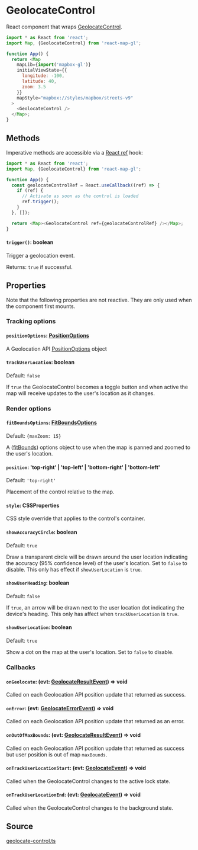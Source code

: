 # GeolocateControl

React component that wraps [GeolocateControl](https://docs.mapbox.com/mapbox-gl-js/api/markers/#geolocateControl).

```js
import * as React from 'react';
import Map, {GeolocateControl} from 'react-map-gl';

function App() {
  return <Map
    mapLib={import('mapbox-gl')}
    initialViewState={{
      longitude: -100,
      latitude: 40,
      zoom: 3.5
    }}
    mapStyle="mapbox://styles/mapbox/streets-v9"
  >
    <GeolocateControl />
  </Map>;
}
```

## Methods

Imperative methods are accessible via a [React ref](https://reactjs.org/docs/refs-and-the-dom.html#creating-refs) hook:

```js
import * as React from 'react';
import Map, {GeolocateControl} from 'react-map-gl';

function App() {
  const geolocateControlRef = React.useCallback((ref) => {
    if (ref) {
      // Activate as soon as the control is loaded
      ref.trigger();
    }
  }, []);

  return <Map><GeolocateControl ref={geolocateControlRef} /></Map>;
}
```

#### `trigger()`: boolean

Trigger a geolocation event.

Returns: `true` if successful.


## Properties

Note that the following properties are not reactive. They are only used when the component first mounts.

### Tracking options

#### `positionOptions`: [PositionOptions](https://developer.mozilla.org/en-US/docs/Web/API/PositionOptions)

A Geolocation API [PositionOptions](https://developer.mozilla.org/en-US/docs/Web/API/PositionOptions) object

#### `trackUserLocation`: boolean

Default: `false`

If `true` the GeolocateControl becomes a toggle button and when active the map will receive updates to the user's location as it changes. 

### Render options

#### `fitBoundsOptions`: [FitBoundsOptions](/docs/api-reference/types.md#fitboundsoptions)

Default: `{maxZoom: 15}`

A ([fitBounds](https://docs.mapbox.com/mapbox-gl-js/api/map/#map#fitbounds)) options object to use when the map is panned and zoomed to the user's location.

#### `position`: 'top-right' | 'top-left' | 'bottom-right' | 'bottom-left'

Default: `'top-right'`

Placement of the control relative to the map.

#### `style`: CSSProperties

CSS style override that applies to the control's container.

#### `showAccuracyCircle`: boolean

Default: `true`

Draw a transparent circle will be drawn around the user location indicating the accuracy (95% confidence level) of the user's location. Set to `false` to disable. 
This only has effect if `showUserLocation` is `true`. 

#### `showUserHeading`: boolean

Default: `false`

If `true`, an arrow will be drawn next to the user location dot indicating the device's heading.
This only has affect when `trackUserLocation` is `true`.

#### `showUserLocation`: boolean

Default: `true`

Show a dot on the map at the user's location. Set to `false` to disable.

### Callbacks

#### `onGeolocate`: (evt: [GeolocateResultEvent](/docs/api-reference/types.md#geolocateresultevent)) => void

Called on each Geolocation API position update that returned as success.

#### `onError`: (evt: [GeolocateErrorEvent](/docs/api-reference/types.md#geolocateerrorevent)) => void

Called on each Geolocation API position update that returned as an error.

#### `onOutOfMaxBounds`: (evt: [GeolocateResultEvent](/docs/api-reference/types.md#geolocateresultevent)) => void

Called on each Geolocation API position update that returned as success but user position is out of map `maxBounds`.

#### `onTrackUserLocationStart`: (evt: [GeolocateEvent](/docs/api-reference/types.md#geolocateevent)) => void

Called when the GeolocateControl changes to the active lock state.

#### `onTrackUserLocationEnd`: (evt: [GeolocateEvent](/docs/api-reference/types.md#geolocateevent)) => void

Called when the GeolocateControl changes to the background state.


## Source

[geolocate-control.ts](https://github.com/visgl/react-map-gl/tree/7.0-release/src/components/geolocate-control.ts)
